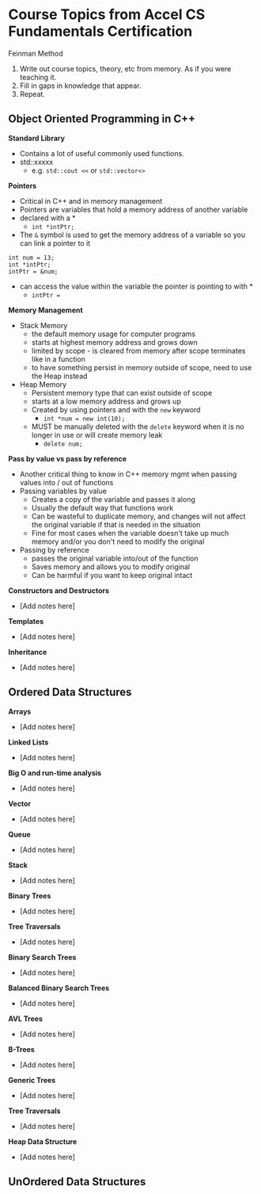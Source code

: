 # Course Topics from Accel CS Fundamentals Certification
Feinman Method
1. Write out course topics, theory, etc from memory.  As if you were teaching it.  
2. Fill in gaps in knowledge that appear.    
3. Repeat. 

## Object Oriented Programming in C++
**Standard Library**
- Contains a lot of useful commonly used functions. 
- std::xxxxx
    - e.g. `std::cout <<` or `std::vector<>`

**Pointers**
- Critical in C++ and in memory management
- Pointers are variables that hold a memory address of another variable
- declared with a *
    - `int *intPtr;`
- The `&` symbol is used to get the memory address of a variable so you can link a pointer to it
```
int num = 13;
int *intPtr;
intPtr = &num;
```
- can access the value within the variable the pointer is pointing to with *
    - `intPtr = `

**Memory Management**
- Stack Memory
    - the default memory usage for computer programs
    - starts at highest memory address and grows down
    - limited by scope - is cleared from memory after scope terminates like in a function
    - to have something persist in memory outside of scope, need to use the Heap instead
- Heap Memory
    - Persistent memory type that can exist outside of scope
    - starts at a low memory address and grows up
    - Created by using pointers and with the `new` keyword
        - `int *num = new int(10);`
    - MUST be manually deleted with the `delete` keyword when it is no longer in use or will create memory leak
        - `delete num;`

**Pass by value vs pass by reference**
- Another critical thing to know in C++ memory mgmt when passing values into / out of functions
- Passing variables by value
    - Creates a copy of the variable and passes it along
    - Usually the default way that functions work
    - Can be wasteful to duplicate memory, and changes will not affect the original variable if that is needed in the situation
    - Fine for most cases when the variable doesn't take up much memory and/or you don't need to modify the original
- Passing by reference
    - passes the original variable into/out of the function
    - Saves memory and allows you to modify original
    - Can be harmful if you want to keep original intact

**Constructors and Destructors**
- [Add notes here]

**Templates**
- [Add notes here]

**Inheritance**
- [Add notes here]


## Ordered Data Structures
**Arrays**
- [Add notes here]

**Linked Lists**
- [Add notes here]

**Big O and run-time analysis**
- [Add notes here]

**Vector**
- [Add notes here]

**Queue**
- [Add notes here]

**Stack**
- [Add notes here]

**Binary Trees**
- [Add notes here]

**Tree Traversals**
- [Add notes here]

**Binary Search Trees**
- [Add notes here]

**Balanced Binary Search Trees**
- [Add notes here]

**AVL Trees**
- [Add notes here]

**B-Trees**
- [Add notes here]

**Generic Trees**
- [Add notes here]

**Tree Traversals**
- [Add notes here]

**Heap Data Structure**  
- [Add notes here]



## UnOrdered Data Structures
